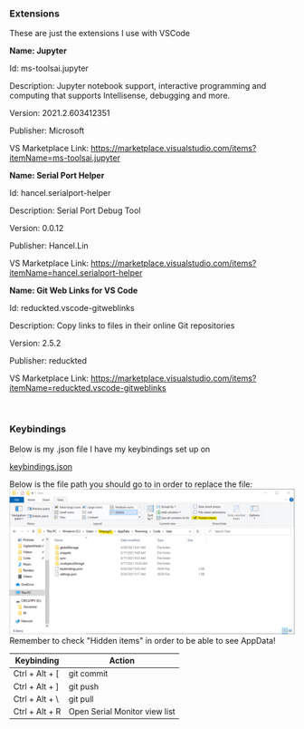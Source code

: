 ### Extensions
These are just the extensions I use with VSCode



**Name: Jupyter**

Id: ms-toolsai.jupyter

Description: Jupyter notebook support, interactive programming and computing that supports Intellisense, debugging and more.

Version: 2021.2.603412351

Publisher: Microsoft

VS Marketplace Link: https://marketplace.visualstudio.com/items?itemName=ms-toolsai.jupyter


**Name: Serial Port Helper**

Id: hancel.serialport-helper

Description: Serial Port Debug Tool

Version: 0.0.12

Publisher: Hancel.Lin

VS Marketplace Link: https://marketplace.visualstudio.com/items?itemName=hancel.serialport-helper


**Name: Git Web Links for VS Code**

Id: reduckted.vscode-gitweblinks

Description: Copy links to files in their online Git repositories

Version: 2.5.2

Publisher: reduckted

VS Marketplace Link: https://marketplace.visualstudio.com/items?itemName=reduckted.vscode-gitweblinks

<br>

### **Keybindings**
Below is my .json file I have my keybindings set up on

[keybindings.json](https://github.com/hheisig51/VigilantWaddle/blob/20a3d56540727a5be1b4c4d0e97052868b421dee/VSCode/keybindings.json?plain=1)

Below is the file path you should go to in order to replace the file:
![C:\Users\hheisig51\AppData\Roaming\Code](https://github.com/hheisig51/VigilantWaddle/blob/20a3d56540727a5be1b4c4d0e97052868b421dee/VSCode/FileForKeyboardShortcuts.png?raw=true)
Remember to check "Hidden items" in order to be able to see AppData!

| Keybinding | Action |
| --- | --- |
| Ctrl + Alt + [ | git commit |
| Ctrl + Alt + ] | git push |
| Ctrl + Alt + \ | git pull |
| Ctrl + Alt + R | Open Serial Monitor view list |
